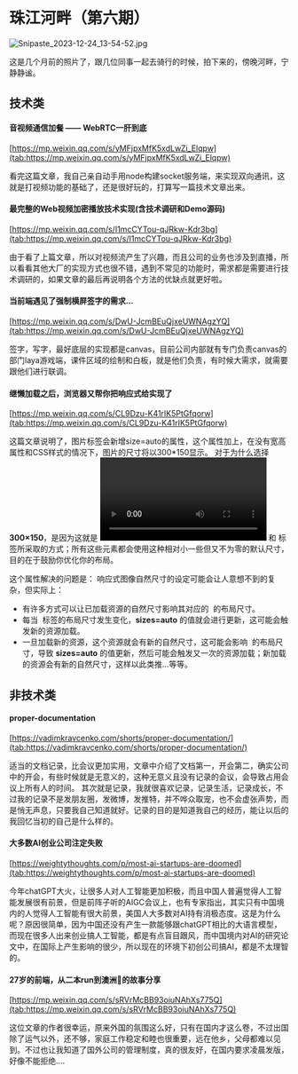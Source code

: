 # 珠江河畔（第六期）

![Snipaste_2023-12-24_13-54-52.jpg](https://www.freeimg.cn/i/2023/12/24/6587c7bad0394.jpg)

这是几个月前的照片了，跟几位同事一起去骑行的时候，拍下来的，傍晚河畔，宁静静谧。

## 技术类

#### 音视频通信加餐 —— WebRTC一肝到底  

[https://mp.weixin.qq.com/s/yMFjpxMfK5xdLwZi_Elqpw](tab:https://mp.weixin.qq.com/s/yMFjpxMfK5xdLwZi_Elqpw)

看完这篇文章，我自己亲自动手用node构建socket服务端，来实现双向通讯，这就是打视频功能的基础了，还是很好玩的，打算写一篇技术文章出来。


#### 最完整的Web视频加密播放技术实现(含技术调研和Demo源码)  

[https://mp.weixin.qq.com/s/I1mcCYTou-qJRkw-Kdr3bg](tab:https://mp.weixin.qq.com/s/I1mcCYTou-qJRkw-Kdr3bg)

由于看了上篇文章，所以对视频流产生了兴趣，而且公司的业务也涉及到直播，所以看看其他大厂的实现方式也很不错，遇到不常见的功能时，需求都是需要进行技术调研的，如果文章的最后再说明各个方法的优缺点就更好啦。


#### 当前端遇见了强制横屏签字的需求...  

[https://mp.weixin.qq.com/s/DwU-JcmBEuQjxeUWNAgzYQ](tab:https://mp.weixin.qq.com/s/DwU-JcmBEuQjxeUWNAgzYQ)

签字，写字，最好底层的实现都是canvas，目前公司内部就有专门负责canvas的部门laya游戏端，课件区域的绘制和白板，就是他们负责，有时候大需求，就需要跟他们进行联调。

#### 继懒加载之后，浏览器又帮你把响应式给实现了  

[https://mp.weixin.qq.com/s/CL9Dzu-K41rIK5PtGfqorw](tab:https://mp.weixin.qq.com/s/CL9Dzu-K41rIK5PtGfqorw)

这篇文章说明了，图片标签会新增size=auto的属性，这个属性加上，在没有宽高属性和CSS样式的情况下，图片的尺寸将以300*150显示。
对于为什么选择 **300×150**，是因为这就是 **<video>** 和 **<canvas>** 标签所采取的方式；所有这些元素都会使用这种相对小一些但又不为零的默认尺寸，目的在于鼓励你优化你的布局。

这个属性解决的问题是：
响应式图像自然尺寸的设定可能会让人意想不到的复杂，但实际上：

- 有许多方式可以让已加载资源的自然尺寸影响其对应的 **<img>** 的布局尺寸。
- 每当 **<img>** 标签的布局尺寸发生变化，**sizes=auto** 的值就会进行更新，这可能会触发新的资源加载。
- 一旦加载新的资源，这个资源就会有新的自然尺寸，这可能会影响 **<img>** 的布局尺寸，导致 **sizes=auto** 的值更新，然后可能会触发又一次的资源加载；新加载的资源会有新的自然尺寸，这样以此类推...等等。


## 非技术类

#### proper-documentation

[https://vadimkravcenko.com/shorts/proper-documentation/](tab:https://vadimkravcenko.com/shorts/proper-documentation/)

适当的文档记录，比会议更加实用，文章中介绍了文档第一，开会第二，确实公司中的开会，有些时候就是无意义的，这种无意义且没有记录的会议，会导致占用会议上所有人的时间。
其次就是记录，我就很喜欢记录，记录生活，记录成长，不过我的记录不是发朋友圈，发微博，发推特，并不哗众取宠，也不会虚张声势，而是悄无声息，只要我自己知道就好。记录的目的是知道我自己的经历，能让以后的我回忆当初的自己是什么样的。

#### 大多数AI创业公司注定失败

[https://weightythoughts.com/p/most-ai-startups-are-doomed](tab:https://weightythoughts.com/p/most-ai-startups-are-doomed)

今年chatGPT大火，让很多人对人工智能更加积极，而且中国人普遍觉得人工智能发展很有前景，但是前阵子听的AIGC会议上，也有专家指出，其实只有中国境内的人觉得人工智能有很大前景，美国人大多数对AI持有消极态度。这是为什么呢？原因很简单，因为中国还没有产生一款能够跟chatGPT相比的大语言模型，而现在很多人出来创业搞人工智能，都是有点盲目跟风，而中国境内对AI的研究论文中，在国际上产生影响的很少，所以现在的环境下初创公司搞AI，都是不太理智的。


#### 27岁的前端，从二本run到澳洲🦘的故事分享  

[https://mp.weixin.qq.com/s/sRVrMcBB93oiuNAhXs775Q](tab:https://mp.weixin.qq.com/s/sRVrMcBB93oiuNAhXs775Q)

这位文章的作者很幸运，原来外国的氛围这么好，只有在国内才这么卷，不过出国除了运气以外，还不够，家庭工作稳定和睦也很重要，远在他乡，父母都难以见到。不过也让我知道了国外公司的管理制度，真的很友好，在国内要求凌晨发版，好像不能拒绝....


